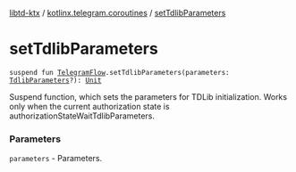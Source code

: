 [libtd-ktx](../index.md) / [kotlinx.telegram.coroutines](index.md) / [setTdlibParameters](./set-tdlib-parameters.md)

# setTdlibParameters

`suspend fun `[`TelegramFlow`](../kotlinx.telegram.core/-telegram-flow/index.md)`.setTdlibParameters(parameters: `[`TdlibParameters`](https://tdlibx.github.io/td/docs/org/drinkless/td/libcore/telegram/TdApi/TdlibParameters.html)`?): `[`Unit`](https://kotlinlang.org/api/latest/jvm/stdlib/kotlin/-unit/index.html)

Suspend function, which sets the parameters for TDLib initialization. Works only when the current
authorization state is authorizationStateWaitTdlibParameters.

### Parameters

`parameters` - Parameters.